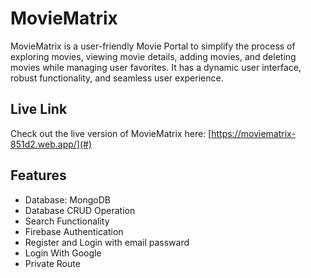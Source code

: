 
# MovieMatrix

MovieMatrix is a user-friendly Movie Portal to simplify the process of exploring movies, viewing movie details, adding movies, and deleting movies while managing user favorites. It has a dynamic user interface, robust functionality, and seamless user experience.


## Live Link
Check out the live version of MovieMatrix here: [https://moviematrix-851d2.web.app/](#)

## Features

- Database: MongoDB
- Database CRUD Operation
- Search Functionality
- Firebase Authentication
- Register and Login with email passward
- Login With Google
- Private Route

